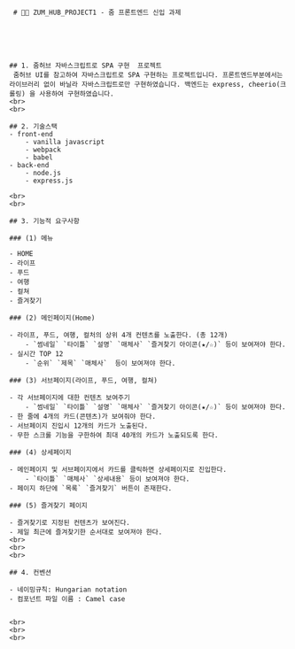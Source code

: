 <br>
<br>
<br>

     # 👩‍💻 ZUM_HUB_PROJECT1 - 줌 프론트엔드 신입 과제

<br>
<br>
<br>


    ## 1. 줌허브 자바스크립트로 SPA 구현  프로젝트
     줌허브 UI를 참고하여 자바스크립트로 SPA 구현하는 프로젝트입니다. 프론트엔드부분에서는 라이브러리 없이 바닐라 자바스크립트로만 구현하였습니다. 백엔드는 express, cheerio(크롤링) 을 사용하여 구현하였습니다. 
    <br>
    <br>

    ## 2. 기술스택
    - front-end
        - vanilla javascript
        - webpack
        - babel
    - back-end
        - node.js
        - express.js

    <br>
    <br>

    ## 3. 기능적 요구사항

    ### (1) 메뉴

    - HOME
    - 라이프
    - 푸드
    - 여행
    - 컬쳐
    - 즐겨찾기

    ### (2) 메인페이지(Home)

    - 라이프, 푸드, 여행, 컬처의 상위 4개 컨텐츠를 노출한다. (총 12개)
        - `썸네일` `타이틀` `설명` `매체사` `즐겨찾기 아이콘(★/☆)` 등이 보여져야 한다.
    - 실시간 TOP 12
        - `순위` `제목` `매체사`  등이 보여져야 한다.

    ### (3) 서브페이지(라이프, 푸드, 여행, 컬쳐)

    - 각 서브페이지에 대한 컨텐츠 보여주기
        - `썸네일` `타이틀` `설명` `매체사` `즐겨찾기 아이콘(★/☆)` 등이 보여져야 한다.
    - 한 줄에 4개의 카드(콘텐츠)가 보여줘야 한다.
    - 서브페이지 진입시 12개의 카드가 노출된다.
    - 무한 스크롤 기능을 구한하여 최대 40개의 카드가 노출되도록 한다.

    ### (4) 상세페이지

    - 메인페이지 및 서브페이지에서 카드를 클릭하면 상세페이지로 진입한다.
        - `타이틀` `매체사` `상세내용` 등이 보여져야 한다.
    - 페이지 하단에 `목록` `즐겨찾기` 버튼이 존재한다.

    ### (5) 즐겨찾기 페이지

    - 즐겨찾기로 지정된 컨텐츠가 보여진다.
    - 제일 최근에 즐겨찾기한 순서대로 보여져야 한다.
    <br>
    <br>
    <br>

    ## 4. 컨벤션 

    - 네이밍규칙: Hungarian notation
    - 컴포넌트 파일 이름 : Camel case


    <br>
    <br>
    <br>

